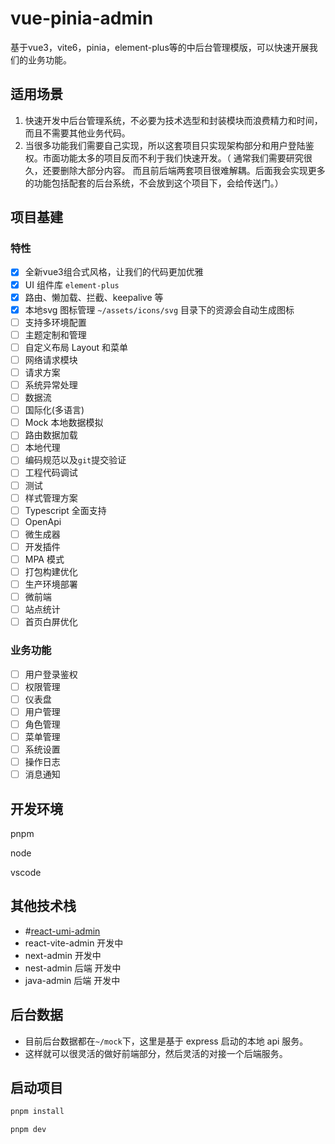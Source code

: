 # vue-pinia-admin

基于vue3，vite6，pinia，element-plus等的中后台管理模版，可以快速开展我们的业务功能。

## 适用场景

1. 快速开发中后台管理系统，不必要为技术选型和封装模块而浪费精力和时间，而且不需要其他业务代码。
2. 当很多功能我们需要自己实现，所以这套项目只实现架构部分和用户登陆鉴权。市面功能太多的项目反而不利于我们快速开发。（ 通常我们需要研究很久，还要删除大部分内容。 而且前后端两套项目很难解耦。后面我会实现更多的功能包括配套的后台系统，不会放到这个项目下，会给传送门。）

## 项目基建

### 特性

- [x] 全新vue3组合式风格，让我们的代码更加优雅
- [x] UI 组件库 `element-plus`
- [x] 路由、懒加载、拦截、keepalive 等
- [x] 本地svg 图标管理 `~/assets/icons/svg` 目录下的资源会自动生成图标
- [ ] 支持多环境配置
- [ ] 主题定制和管理
- [ ] 自定义布局 Layout 和菜单
- [ ] 网络请求模块
- [ ] 请求方案
- [ ] 系统异常处理
- [ ] 数据流
- [ ] 国际化(多语言)
- [ ] Mock 本地数据模拟
- [ ] 路由数据加载
- [ ] 本地代理
- [ ] 编码规范以及`git`提交验证
- [ ] 工程代码调试
- [ ] 测试
- [ ] 样式管理方案
- [ ] Typescript 全面支持
- [ ] OpenApi
- [ ] 微生成器
- [ ] 开发插件
- [ ] MPA 模式
- [ ] 打包构建优化
- [ ] 生产环境部署
- [ ] 微前端
- [ ] 站点统计
- [ ] 首页白屏优化

### 业务功能

- [ ] 用户登录鉴权
- [ ] 权限管理
- [ ] 仪表盘
- [ ] 用户管理
- [ ] 角色管理
- [ ] 菜单管理
- [ ] 系统设置
- [ ] 操作日志
- [ ] 消息通知

## 开发环境

pnpm

node

vscode

## 其他技术栈

- #[react-umi-admin](https://github.com/GavinBirkhoff/react-umi-admin)
- react-vite-admin 开发中
- next-admin 开发中
- nest-admin 后端 开发中
- java-admin 后端 开发中

## 后台数据

- 目前后台数据都在`~/mock`下，这里是基于 express 启动的本地 api 服务。
- 这样就可以很灵活的做好前端部分，然后灵活的对接一个后端服务。

## 启动项目

```bash
pnpm install

pnpm dev
```
